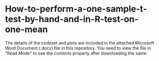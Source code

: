 # How-to-perform-a-one-sample-t-test-by-hand-and-in-R-test-on-one-mean

The details of the codeset and plots are included in the attached Microsoft Word Document (.docx) file in this repository. 
You need to view the file in "Read Mode" to see the contents properly after downloading the same.
